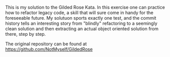 This is my solution to the Gilded Rose Kata. In this exercise one can practice how to refactor legacy code, a skill that will sure come in handy for the foreseeable future.
My solutuon sports exactly one test, and the commit history tells an interesting story from "blindly" refactoring to a seemingly clean solution and then extracting an actual object oriented solution from there, step by step.

The original repository can be found at https://github.com/NotMyself/GildedRose
